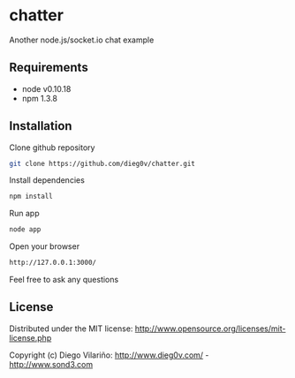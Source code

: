 chatter
=======

Another node.js/socket.io chat example

Requirements
--------------

- node v0.10.18
- npm 1.3.8

Installation
--------------

Clone github repository
```bash
git clone https://github.com/dieg0v/chatter.git
```
Install dependencies
```bash
npm install
```
Run app
```bash
node app
```
Open your browser
```bash
http://127.0.0.1:3000/
```

Feel free to ask any questions

License
--------------
Distributed under the MIT license: http://www.opensource.org/licenses/mit-license.php

Copyright (c) Diego Vilariño: http://www.dieg0v.com/ - http://www.sond3.com

